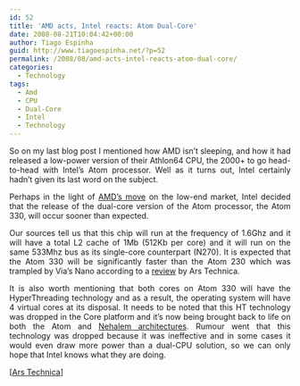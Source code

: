 ```yaml
---
id: 52
title: 'AMD acts, Intel reacts: Atom Dual-Core'
date: 2008-08-21T10:04:42+00:00
author: Tiago Espinha
guid: http://www.tiagoespinha.net/?p=52
permalink: /2008/08/amd-acts-intel-reacts-atom-dual-core/
categories:
  - Technology
tags:
  - Amd
  - CPU
  - Dual-Core
  - Intel
  - Technology
---
```

<p style="text-align: justify;">
  So on my last blog post I mentioned how AMD isn&#8217;t sleeping, and how it had released a low-power version of their Athlon64 CPU, the 2000+ to go head-to-head with Intel&#8217;s Atom processor. Well as it turns out, Intel certainly hadn&#8217;t given its last word on the subject.
</p>

<p style="text-align: justify;">
  Perhaps in the light of <a href="http://www.tiagoespinha.net/2008/08/amd-is-dead-think-again/" target="_self">AMD&#8217;s move</a> on the low-end market, Intel decided that the release of the dual-core version of the Atom processor, the Atom 330, will occur sooner than expected.
</p>

<p style="text-align: justify;">
  Our sources tell us that this chip will run at the frequency of 1.6Ghz and it will have a total L2 cache of 1Mb (512Kb per core) and it will run on the same 533Mhz bus as its single-core counterpart (N270). It is expected that the Atom 330 will be significantly faster than the Atom 230 which was trampled by Via&#8217;s Nano according to a <a href="http://arstechnica.com/reviews/hardware/atom-nano-review.ars" target="_blank">review</a> by Ars Technica.
</p>

<p style="text-align: justify;">
  It is also worth mentioning that both cores on Atom 330 will have the HyperThreading technology and as a result, the operating system will have 4 virtual cores at its disposal. It needs to be noted that this HT technology was dropped in the Core platform and it&#8217;s now being brought back to life on both the Atom and <a href="http://news.zdnet.co.uk/hardware/0,1000000091,39286539,00.htm" target="_blank">Nehalem architectures</a>. Rumour went that this technology was dropped because it was ineffective and in some cases it would even draw more power than a dual-CPU solution, so we can only hope that Intel knows what they are doing.
</p>

<p style="text-align: justify;">
  [<a href="http://arstechnica.com/news.ars/post/20080820-intel-announces-dual-core-atom-chains-it-to-945c-chipset.html" target="_blank">Ars Technica</a>]
</p>